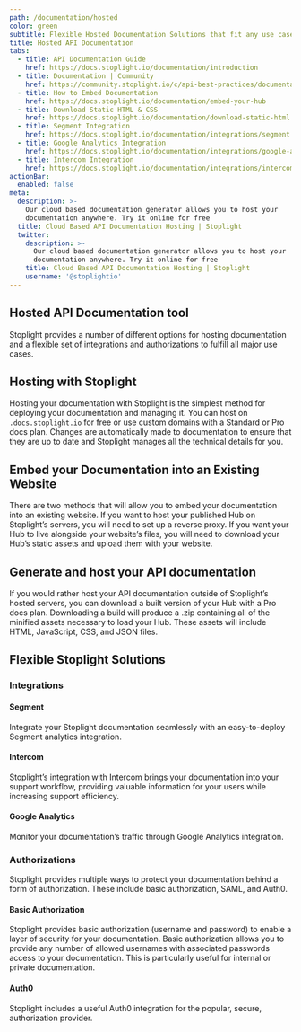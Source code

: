 ```yaml
---
path: /documentation/hosted
color: green
subtitle: Flexible Hosted Documentation Solutions that fit any use case
title: Hosted API Documentation
tabs:
  - title: API Documentation Guide
    href: https://docs.stoplight.io/documentation/introduction
  - title: Documentation | Community
    href: https://community.stoplight.io/c/api-best-practices/documentation
  - title: How to Embed Documentation
    href: https://docs.stoplight.io/documentation/embed-your-hub
  - title: Download Static HTML & CSS
    href: https://docs.stoplight.io/documentation/download-static-html
  - title: Segment Integration
    href: https://docs.stoplight.io/documentation/integrations/segment
  - title: Google Analytics Integration
    href: https://docs.stoplight.io/documentation/integrations/google-analytics
  - title: Intercom Integration
    href: https://docs.stoplight.io/documentation/integrations/intercom
actionBar:
  enabled: false
meta:
  description: >-
    Our cloud based documentation generator allows you to host your
    documentation anywhere. Try it online for free
  title: Cloud Based API Documentation Hosting | Stoplight
  twitter:
    description: >-
      Our cloud based documentation generator allows you to host your
      documentation anywhere. Try it online for free
    title: Cloud Based API Documentation Hosting | Stoplight
    username: '@stoplightio'
---
```


## Hosted API Documentation tool

Stoplight provides a number of different options for hosting documentation and a flexible set of integrations and authorizations to fulfill all major use cases.

## Hosting with Stoplight

Hosting your documentation with Stoplight is the simplest method for deploying your documentation and managing it. You can host on `.docs.stoplight.io` for free or use custom domains with a Standard or Pro docs plan. Changes are automatically made to documentation to ensure that they are up to date and Stoplight manages all the technical details for you.

## Embed your Documentation into an Existing Website

There are two methods that will allow you to embed your documentation into an existing website. If you want to host your published Hub on Stoplight’s servers, you will need to set up a reverse proxy. If you want your Hub to live alongside your website’s files, you will need to download your Hub’s static assets and upload them with your website.

## Generate and host your API documentation

If you would rather host your API documentation outside of Stoplight’s hosted servers, you can download a built version of your Hub with a Pro docs plan. Downloading a build will produce a .zip containing all of the minified assets necessary to load your Hub. These assets will include HTML, JavaScript, CSS, and JSON files.

## Flexible Stoplight Solutions

### Integrations

#### Segment

Integrate your Stoplight documentation seamlessly with an easy-to-deploy Segment analytics integration.

#### Intercom

Stoplight’s integration with Intercom brings your documentation into your support workflow, providing valuable information for your users while increasing support efficiency.

#### Google Analytics

Monitor your documentation’s traffic through Google Analytics integration.

### Authorizations

Stoplight provides multiple ways to protect your documentation behind a form of authorization. These include basic authorization, SAML, and Auth0.

#### Basic Authorization

Stoplight provides basic authorization (username and password) to enable a layer of security for your documentation. Basic authorization allows you to provide any number of allowed usernames with associated passwords access to your documentation. This is particularly useful for internal or private documentation.

#### Auth0

Stoplight includes a useful Auth0 integration for the popular, secure, authorization provider.
